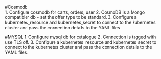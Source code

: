 #Cosmodb    
    1. Configure cosmodb for carts, orders, user
    2. CosmoDB is a Mongo compatibler db - set the offer type to be standard.
    3. Configure a kubernetes_resource and kubernetes_secret to connect to the kubernetes cluster and pass the connection details to the YAML files.


#MYSQL
    1. Configure mysql db  for catalogue
    2. Connection is tagged with use TLS off.
    3. Configure a kubernetes_resource and kubernetes_secret to connect to the kubernetes cluster and pass the connection details to the YAML files.


